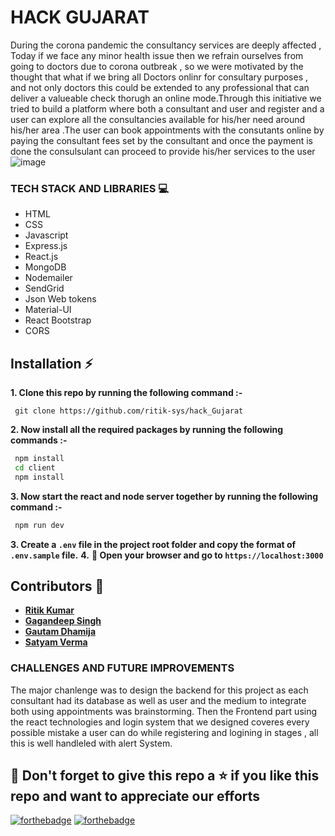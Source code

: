 # HACK GUJARAT
During the corona pandemic the consultancy services are deeply affected , Today if we face any minor health issue then we refrain ourselves from going to doctors due to corona outbreak , so we were motivated by the thought that what if we bring all Doctors onlinr for consultary  purposes , and not only doctors this could be extended to any professional that can deliver a valueable check thorugh an online mode.Through this initiative we tried to build a platform where both a consultant and user and register and a user can explore all the consultancies available for his/her need around his/her area .The user can book appointments with the consutants online by paying the consultant fees set by the consultant and once the payment is done the consulsulant can proceed to provide his/her services to the user
![image](https://github.com/ritik-sys/hack_Gujarat/blob/master/images/hackgujarat.png)
### TECH STACK AND LIBRARIES 💻
* HTML
* CSS
* Javascript
* Express.js
* React.js
* MongoDB
* Nodemailer
* SendGrid
* Json Web tokens
* Material-UI
* React Bootstrap
* CORS
## Installation :zap:

 **1. Clone this repo by running the following command :-**
 ```
  git clone https://github.com/ritik-sys/hack_Gujarat
 ```

 **2. Now install all the required packages by running the following commands :-**
 ```bash
  npm install
  cd client
  npm install
 ```
 **3. Now start the react and node server together by running the following command :-**
 ```bash
  npm run dev
 ```
 **3. Create a `.env` file in the project root folder and copy the format of `.env.sample` file.** 
 **4.** **🎉  Open your browser and go to  `https://localhost:3000`**
 
## Contributors 🤝
 - [**Ritik Kumar**](https://github.com/ritik-sys)  
 - [**Gagandeep Singh**](https://github.com/Steveroger5)
 - [**Gautam Dhamija**](https://github.com/GautamDhamija)
 - [**Satyam Verma**](https://github.com/verma-satyam)
 
### CHALLENGES AND FUTURE IMPROVEMENTS
The major chanlenge was to design the backend for this project as each consultant had its database as well as user and the medium to integrate both using appointments was brainstorming.
Then the Frontend part using the react technologies and login system that we designed coveres every possible mistake a user can do while registering and logining in stages , all this is well handleled with alert System.
 
 
## 🤩 Don't forget to give this repo a ⭐ if you like this repo and want to appreciate our efforts
 

[![forthebadge](https://forthebadge.com/images/badges/built-with-love.svg)](https://forthebadge.com)
[![forthebadge](https://forthebadge.com/images/badges/built-by-developers.svg)](https://forthebadge.com)

